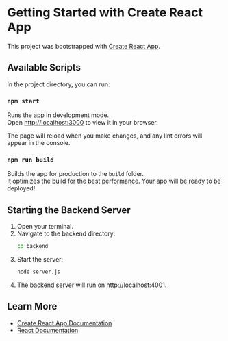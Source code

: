 # Getting Started with Create React App

This project was bootstrapped with [Create React App](https://github.com/facebook/create-react-app).

## Available Scripts

In the project directory, you can run:

### `npm start`

Runs the app in development mode.  
Open [http://localhost:3000](http://localhost:3000) to view it in your browser.

The page will reload when you make changes, and any lint errors will appear in the console.

### `npm run build`

Builds the app for production to the `build` folder.  
It optimizes the build for the best performance. Your app will be ready to be deployed!

## Starting the Backend Server

1. Open your terminal.
2. Navigate to the backend directory:
    ```bash
    cd backend
    ```
3. Start the server:
    ```bash
    node server.js
    ```
4. The backend server will run on [http://localhost:4001](http://localhost:4001).

## Learn More

- [Create React App Documentation](https://facebook.github.io/create-react-app/docs/getting-started)
- [React Documentation](https://reactjs.org/)
